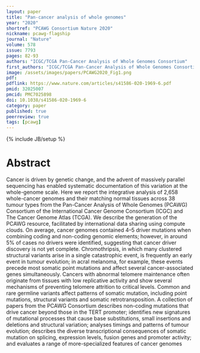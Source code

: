 ```yaml
---
layout: paper
title: "Pan-cancer analysis of whole genomes"
year: "2020"
shortref: "PCAWG Consortium Nature 2020"
nickname: pcawg-flagship
journal: "Nature"
volume: 578
issue: 7793
pages: 82-93
authors: "ICGC/TCGA Pan-Cancer Analysis of Whole Genomes Consortium"
first_authors: "ICGC/TCGA Pan-Cancer Analysis of Whole Genomes Consortium"
image: /assets/images/papers/PCAWG2020_Fig1.png
pdf:
pdflink: https://www.nature.com/articles/s41586-020-1969-6.pdf
pmid: 32025007
pmcid: PMC7025898
doi: 10.1038/s41586-020-1969-6
category: paper
published: true
peerreview: true
tags: [pcawg]
---
```

{% include JB/setup %}

# Abstract

Cancer is driven by genetic change, and the advent of massively parallel sequencing has enabled systematic documentation of this variation at the whole-genome scale. Here we report the integrative analysis of 2,658 whole-cancer genomes and their matching normal tissues across 38 tumour types from the Pan-Cancer Analysis of Whole Genomes (PCAWG) Consortium of the International Cancer Genome Consortium (ICGC) and The Cancer Genome Atlas (TCGA). We describe the generation of the PCAWG resource, facilitated by international data sharing using compute clouds. On average, cancer genomes contained 4–5 driver mutations when combining coding and non-coding genomic elements; however, in around 5% of cases no drivers were identified, suggesting that cancer driver discovery is not yet complete. Chromothripsis, in which many clustered structural variants arise in a single catastrophic event, is frequently an early event in tumour evolution; in acral melanoma, for example, these events precede most somatic point mutations and affect several cancer-associated genes simultaneously. Cancers with abnormal telomere maintenance often originate from tissues with low replicative activity and show several mechanisms of preventing telomere attrition to critical levels. Common and rare germline variants affect patterns of somatic mutation, including point mutations, structural variants and somatic retrotransposition. A collection of papers from the PCAWG Consortium describes non-coding mutations that drive cancer beyond those in the TERT promoter; identifies new signatures of mutational processes that cause base substitutions, small insertions and deletions and structural variation; analyses timings and patterns of tumour evolution; describes the diverse transcriptional consequences of somatic mutation on splicing, expression levels, fusion genes and promoter activity; and evaluates a range of more-specialized features of cancer genomes

